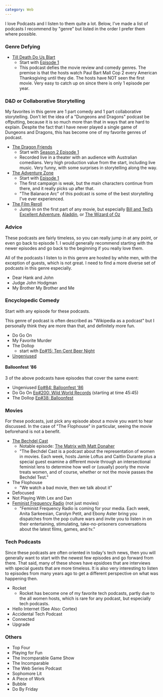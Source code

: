 ```yaml
---
category: Web
---
```


I love Podcasts and I listen to them quite a lot. Below, I've made a list of podcasts I recommend by "genre" but listed in the order I prefer them where possible. 


### Genre Defying

- [Till Death Do Us Blart](http://www.tilldeathdousblart.com/)
  - Start with [Episode 1](https://overcast.fm/+FkVu1VaL8)
  - This podcast defies the movie review and comedy genres. The premise is that the hosts watch Paul Bart Mall Cop 2 every American Thanksgiving until they die. The hosts have NOT seen the first movie. Very easy to catch up on since there is only 1 episode per year. 

### D&D or Collaborative Storytelling

My favorites in this genre are 1 part comedy and 1 part collaborative storytelling. Don't let the idea of a "Dungeons and Dragons" podcast be offputting, because it is so much more than that in ways that are hard to explain. Despite the fact that I have never played a single game of Dungeons and Dragons, this has become one of my favorite genres of podcast. 

- [The Dragon Friends](https://www.thedragonfriends.com/)
  - Start with [Season 2 Episode 1](https://overcast.fm/+E5nD3xzYs)
  - Recorded live in a theater with an audience with Australian comedians. Very high production value from the start, including live music. Very funny, with some surprises in storytelling along the way. 
- [The Adventure Zone](https://www.maximumfun.org/shows/adventure-zone)
  - Start with [Episode 1](https://overcast.fm/+D4cxjjHXk)
  - The first campaign is weak, but the main characters continue from there, and it really picks up after that.
  - "The Balanace Arc" of this podcast is some of the best storytelling I've ever experienced.
- [The Film Reroll](https://www.filmreroll.com/)
  - Jump in on the first part of any movie, but especially [Bill and Ted’s Excellent Adventure](https://overcast.fm/+FsguoTfwo), [Aladdin](https://overcast.fm/+FsgtsV-Ms), or [The Wizard of Oz](https://overcast.fm/+Fsgv5K_Oc)

### Advice

These podcasts are fairly timeless, so you can really jump in at any point, or even go back to episode 1. I would generally recommend starting with the newer episodes and go back to the beginning if you really love them. 

All of the podcasts I listen to in this genre are hosted by white men, with the exception of guests, which is not great. I need to find a more diverse set of podcasts in this genre especially. 

- Dear Hank and John
- Judge John Hodgman
- My Brother My Brother and Me

### Encyclopedic Comedy

Start with any episode for these podcasts.

This genre of podcast is often described as "Wikipedia as a podcast" but I personally think they are more than that, and definitely more fun. 

- Do Go On
- My Favorite Murder
- The Dollop
  - start with [Ep#15: Ten Cent Beer Night](https://overcast.fm/+CduY1rTY)
- [Ungeniused](https://www.relay.fm/ungeniused)

#### Balloonfest ‘86

3 of the above podcasts have episodes that cover the same event:
- Ungeniused [Ep#84: Balloonfest ‘86](https://overcast.fm/+GuVWfhMcc)
- Do Go On [Ep#200: Wild World Records](https://overcast.fm/+K4eUavvyQ/45:45) (starting at time 45:45)
- The Dollop [Ep#38: Balloonfest](https://overcast.fm/+CdtP5ezQ)

### Movies

For these podcasts, just pick any episode about a movie you want to hear discussed. In the case of "The Flophouse" in particular, seeing the movie beforehand is not a benefit. 

- [The Bechdel Cast](https://www.bechdelcast.com/)
  - Notable episode: [The Matrix with Matt Donaher](https://overcast.fm/+HqRtygijo)
  - "The Bechdel Cast is a podcast about the representation of women in movies. Each week, hosts Jamie Loftus and Caitlin Durante plus a special guest examine a different movie through an intersectional feminist lens to determine how well or (usually) poorly the movie treats women, and of course, whether or not the movie passes the Bechdel Test."
- The Flophouse
  - "We watch a bad movie, then we talk about it"
- Defocused
- Not Playing With Lex and Dan
- [Feminist Frequency Radio](https://overcast.fm/itunes1307153574/feminist-frequency-radio) (not just movies)
  - "Feminist Frequency Radio is coming for your media. Each week, Anita Sarkeesian, Carolyn Petit, and Ebony Aster bring you dispatches from the pop culture wars and invite you to listen in on their entertaining, stimulating, take-no-prisoners conversations about the latest films, games, and tv."


### Tech Podcasts

Since these podcasts are often oriented in today's tech news, then you will generally want to start with the newest few episodes and go forward from there. That said, many of these shows have epsidoes that are interviews with special guests that are more timeless. It is also very interesting to listen to episodes from many years ago to get a different perspective on what was happening then. 

- Rocket
  - Rocket has become one of my favorite tech podcasts, partly due to the all women hosts, which is rare for any podcast, but especially tech podcasts. 
- Hello Internet (See Also: Cortex)
- Accidental Tech Podcast
- Connected
- Upgrade


### Others

- Top Four
- Playing for Fun
- The Incomparable Game Show
- The Incomparable
- The Web Series Podcast
- Sophomore Lit
- A Piece of Work
- Bubble
- Do By Friday



